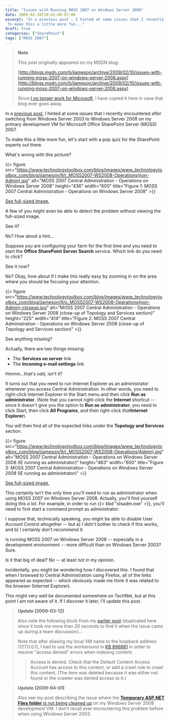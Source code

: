 ```yaml
---
title: "Issues with Running MOSS 2007 on Windows Server 2008"
date: 2009-02-10T10:41:00-07:00
excerpt: "In a previous post , I hinted at some issues that I recently encountered after switching from Windows Server 2003 to Windows Server 2008 on my primary development VM for Microsoft Office SharePoint Server (MOSS) 2007. 
 To make this a little more fun..."
draft: true
categories: ["SharePoint"]
tags: ["MOSS 2007"]
---
```


> **Note**
>
> This post originally appeared on my MSDN blog:
>
> [http://blogs.msdn.com/b/jjameson/archive/2009/02/10/issues-with-running-moss-2007-on-windows-server-2008.aspx](http://blogs.msdn.com/b/jjameson/archive/2009/02/10/issues-with-running-moss-2007-on-windows-server-2008.aspx)
>
> Since [I no longer work for Microsoft](/blog/jjameson/2011/09/02/last-day-with-microsoft), I have copied it here in case that blog                 ever goes away.

In a [previous post](/blog/jjameson/2009/01/23/error-installing-moss-2007-december-cumulative-update), I hinted at some issues that I recently encountered after         switching from Windows Server 2003 to Windows Server 2008 on my primary development         VM for Microsoft Office SharePoint Server (MOSS) 2007.

To make this a little more fun, let's start with a pop quiz for the SharePoint experts         out there.

What's wrong with this picture?

{{< figure
src="https://www.technologytoolbox.com/blog/images/www_technologytoolbox_com/blog/jjameson/9/r_MOSS2007-WS2008-Operations(non-Admin).jpg"
alt="MOSS 2007 Central Administration - Operations on Windows Server 2008"
height="436"
width="600"
title="Figure 1: MOSS 2007 Central Administration - Operations on Windows Server 2008" >}}

[See full-sized image.](/blog/images/www_technologytoolbox_com/blog/jjameson/9/o_MOSS2007-WS2008-Operations%28non-Admin%29.jpg)

A few of you might even be able to detect the problem without viewing the full-sized         image.

See it?

No? How about a hint...

Suppose you are configuring your farm for the first time and you need to start the         **Office SharePoint Server Search** service. Which link do you need         to click?

See it now?

No? Okay, how about if I make this really easy by zooming in on the area where you         should be focusing your attention.

{{< figure
src="https://www.technologytoolbox.com/blog/images/www_technologytoolbox_com/blog/jjameson/9/o_MOSS2007-WS2008-Operations(non-Admin)-closeup.jpg"
alt="MOSS 2007 Central Administration - Operations on Windows Server 2008 (close-up of Topology and Services section)"
height="225"
width="414"
title="Figure 2: MOSS 2007 Central Administration - Operations on Windows Server 2008 (close-up of Topology and Services section)" >}}

See anything missing?

Actually, there are two things missing:

- The **Services on server** link
- The **Incoming e-mail settings** link

Hmmm...that's odd, isn't it?

It turns out that you need to run Internet Explorer as an administrator whenever         you access Central Administration. In other words, you need to right-click Internet         Explorer in the Start menu and then click **Run as administrator**.         (Note that you cannot right-click the **Internet** shortcut -- since         it doesn't give you the option to **Run as administrator**; you need         to click Start, then click **All Programs**, and then right-click *that***Internet Explorer**).

You will then find all of the expected links under the **Topology and Services** section.

{{< figure
src="https://www.technologytoolbox.com/blog/images/www_technologytoolbox_com/blog/jjameson/9/r_MOSS2007-WS2008-Operations(Admin).jpg"
alt="MOSS 2007 Central Administration - Operations on Windows Server 2008 (IE running as administrator)"
height="463"
width="600"
title="Figure 3: MOSS 2007 Central Administration - Operations on Windows Server 2008 (IE running as administrator)" >}}

[See full-sized image.](/blog/images/www_technologytoolbox_com/blog/jjameson/9/o_MOSS2007-WS2008-Operations%28Admin%29.jpg)

This certainly isn't the only time you'll need to run as administrator when using         MOSS 2007 on Windows Server 2008. Actually, you'll find yourself doing this *a lot*.         For example, in order to run         {{< kbd "stsadm.exe" >}}, you'll need to first start a command prompt as administrator.

I suppose that, technically speaking, you might be able to disable User Account         Control altogether -- but a) I didn't bother to check if this works, and b) I certainly         don't recommend it.

Is running MOSS 2007 on Windows Server 2008 -- especially in a development environment         -- more difficult than on Windows Server 2003? Sure.

Is it that big of deal? No -- at least not in my opinion.

Incidentally, you might be wondering how I discovered this. I found that when I         browsed to Central Administration using Firefox, all of the links appeared as expected         -- which obviously made me think it was related to the browser (Internet Explorer).

This might very well be documented somewhere on TechNet, but at this point I am         not aware of it. If I discover it later, I'll update this post.

> **Update (2009-03-12)**
>
> Also note the following blurb from my [earlier post](/blog/jjameson/2009/01/15/sharepoint-configuration-wizard-hangs-with-ipv6-address) (duplicated here since it took me more than 20 seconds to find it when the issue came up during a team discussion)...
>
> Note that after aliasing my local VM name to the loopback address (127.0.0.1), I                 had to use the workaround in [KB 896861](http://support.microsoft.com/kb/896861)                 in order to resolve "access denied" errors when indexing content:
>
> > Access is denied. Check that the Default Content Access Account has access to this
> > content, or add a crawl rule to crawl this content. (The item was deleted because
> > it was either not found or the crawler was denied access to it.)

> **Update (2009-04-01)**
>
> Also see my post describing the issue where the [**Temporary ASP.NET Files folder** is not being cleaned up](/blog/jjameson/2009/04/01/temporary-asp-net-files-are-not-deleted) on my Windows Server 2008 development VM. I don't recall ever encountering this problem before when using Windows Server 2003.

